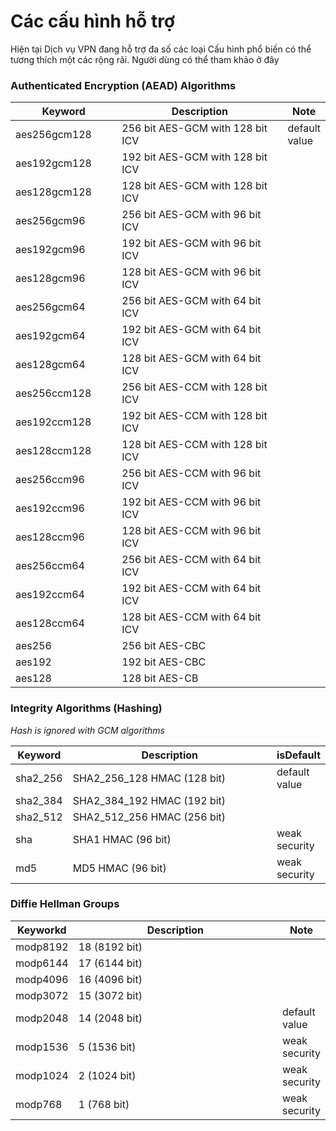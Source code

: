 # Các cấu hình hỗ trợ

Hiện tại Dịch vụ VPN đang hỗ trợ đa số các loại Cấu hình phổ biến có thể tương thích một các rộng rãi. Người dùng có thể tham khảo ở đây

### Authenticated Encryption (AEAD) Algorithms <a href="#authenticated_encryption_aead_algorithms" id="authenticated_encryption_aead_algorithms"></a>

<table><thead><tr><th width="183">Keyword</th><th width="390">Description</th><th>Note</th></tr></thead><tbody><tr><td>aes256gcm128</td><td>256 bit AES-GCM with 128 bit ICV</td><td>default value</td></tr><tr><td>aes192gcm128</td><td>192 bit AES-GCM with 128 bit ICV</td><td></td></tr><tr><td>aes128gcm128</td><td>128 bit AES-GCM with 128 bit ICV</td><td></td></tr><tr><td>aes256gcm96</td><td>256 bit AES-GCM with 96 bit ICV</td><td></td></tr><tr><td>aes192gcm96</td><td>192 bit AES-GCM with 96 bit ICV</td><td></td></tr><tr><td>aes128gcm96</td><td>128 bit AES-GCM with 96 bit ICV</td><td></td></tr><tr><td>aes256gcm64</td><td>256 bit AES-GCM with 64 bit ICV</td><td></td></tr><tr><td>aes192gcm64</td><td>192 bit AES-GCM with 64 bit ICV</td><td></td></tr><tr><td>aes128gcm64</td><td>128 bit AES-GCM with 64 bit ICV</td><td></td></tr><tr><td>aes256ccm128</td><td>256 bit AES-CCM with 128 bit ICV</td><td></td></tr><tr><td>aes192ccm128</td><td>192 bit AES-CCM with 128 bit ICV</td><td></td></tr><tr><td>aes128ccm128</td><td>128 bit AES-CCM with 128 bit ICV</td><td></td></tr><tr><td>aes256ccm96</td><td>256 bit AES-CCM with 96 bit ICV</td><td></td></tr><tr><td>aes192ccm96</td><td>192 bit AES-CCM with 96 bit ICV</td><td></td></tr><tr><td>aes128ccm96</td><td>128 bit AES-CCM with 96 bit ICV</td><td></td></tr><tr><td>aes256ccm64</td><td>256 bit AES-CCM with 64 bit ICV</td><td></td></tr><tr><td>aes192ccm64</td><td>192 bit AES-CCM with 64 bit ICV</td><td></td></tr><tr><td>aes128ccm64</td><td>128 bit AES-CCM with 64 bit ICV</td><td></td></tr><tr><td>aes256</td><td>256 bit AES-CBC</td><td></td></tr><tr><td>aes192</td><td>192 bit AES-CBC</td><td></td></tr><tr><td>aes128</td><td>128 bit AES-CB</td><td></td></tr></tbody></table>

### Integrity Algorithms (Hashing) <a href="#integrity_algorithms" id="integrity_algorithms"></a>

_Hash is ignored with GCM algorithms_

<table><thead><tr><th>Keyword</th><th width="389">Description</th><th>isDefault</th></tr></thead><tbody><tr><td>sha2_256</td><td>SHA2_256_128 HMAC (128 bit)</td><td>default value</td></tr><tr><td>sha2_384</td><td>SHA2_384_192 HMAC (192 bit)</td><td></td></tr><tr><td>sha2_512</td><td>SHA2_512_256 HMAC (256 bit)</td><td></td></tr><tr><td>sha</td><td>SHA1 HMAC (96 bit)</td><td>weak security</td></tr><tr><td>md5</td><td>MD5 HMAC (96 bit)</td><td>weak security</td></tr></tbody></table>

### Diffie Hellman Groups

<table><thead><tr><th>Keyworkd</th><th width="392">Description</th><th>Note</th></tr></thead><tbody><tr><td>modp8192</td><td>18 (8192 bit)</td><td></td></tr><tr><td>modp6144</td><td>17 (6144 bit)</td><td></td></tr><tr><td>modp4096</td><td>16 (4096 bit)</td><td></td></tr><tr><td>modp3072</td><td>15 (3072 bit)</td><td></td></tr><tr><td>modp2048</td><td>14 (2048 bit)</td><td>default value</td></tr><tr><td>modp1536</td><td>5 (1536 bit)</td><td>weak security</td></tr><tr><td>modp1024</td><td>2 (1024 bit)</td><td>weak security</td></tr><tr><td>modp768</td><td>1 (768 bit)</td><td>weak security</td></tr></tbody></table>

### &#x20;

